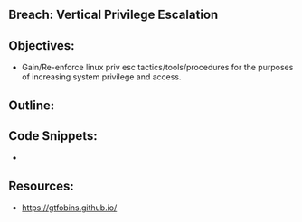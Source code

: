 Breach: Vertical Privilege Escalation
----------------------------------------------------------------

Objectives:
----------------------------------------------------------------
+ Gain/Re-enforce linux priv esc tactics/tools/procedures for the purposes of increasing system privilege and access. 

Outline:
----------------------------------------------------------------


Code Snippets:
----------------------------------------------------------------
+ 

Resources:
----------------------------------------------------------------
+ https://gtfobins.github.io/

